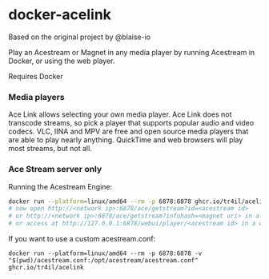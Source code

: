 # docker-acelink

Based on the original project by @blaise-io

Play an Acestream or Magnet in any media player by running Acestream in Docker, or using the web player.

Requires Docker


### Media players

Ace Link allows selecting your own media player. Ace Link does not transcode streams, so pick a player that supports popular audio and video codecs. VLC, IINA and MPV are free and open source media players that are able to play nearly anything. QuickTime and web browsers will play most streams, but not all. 

### Ace Stream server only

Running the Acestream Engine:

```sh
docker run --platform=linux/amd64 --rm -p 6878:6878 ghcr.io/tr4il/acelink
# now open http://<network ip>:6878/ace/getstream?id=<acestream id>
# or http://<network ip>:6878/ace/getstream?infohash=<magnet uri> in a player
# or access at http://127.0.0.1:6878/webui/player/<acestream id> in a webbrowser
```

If you want to use a custom acestream.conf: 
```
docker run --platform=linux/amd64 --rm -p 6878:6878 -v "$(pwd)/acestream.conf:/opt/acestream/acestream.conf" ghcr.io/tr4il/acelink
```
